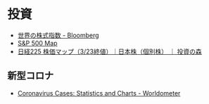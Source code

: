 # 投資

- [世界の株式指数 - Bloomberg](https://www.bloomberg.co.jp/markets/stocks)
- [S&P 500 Map](https://finviz.com/map.ashx?t=sec)
- [日経225 株価マップ（3/23終値）｜日本株（個別株） ｜ 投資の森](https://nikkeiyosoku.com/stock/map/)

## 新型コロナ
- [Coronavirus Cases: Statistics and Charts - Worldometer](https://www.worldometers.info/coronavirus/coronavirus-cases/)
